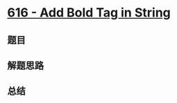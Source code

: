 # [616 - Add Bold Tag in String](https://leetcode.com/problems/add-bold-tag-in-string/)

## 题目


## 解题思路


## 总结


